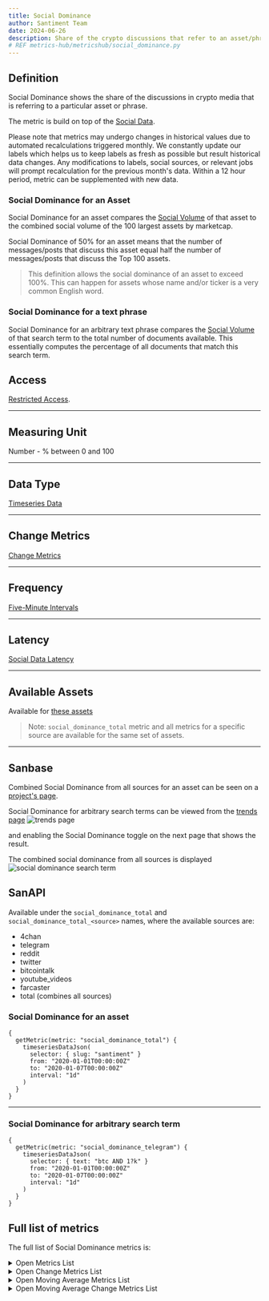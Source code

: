 ```yaml
---
title: Social Dominance
author: Santiment Team
date: 2024-06-26
description: Share of the crypto discussions that refer to an asset/phrase
# REF metrics-hub/metricshub/social_dominance.py
---
```


## Definition

Social Dominance shows the share of the discussions in crypto media that is referring
to a particular asset or phrase.

The metric is build on top of the [Social Data](/metrics/details/social-data).

Please note that metrics may undergo changes in historical values due to automated recalculations triggered monthly. We constantly update our labels which helps us to keep labels as fresh as possible but result historical data changes. Any modifications to labels, social sources, or relevant jobs will prompt recalculation for the previous month's data. Within a 12 hour period, metric can be supplemented with new data.

### Social Dominance for an Asset

Social Dominance for an asset compares the [Social
Volume](/metrics/social-volume) of that asset to the combined social volume of the
100 largest assets by marketcap.

Social Dominance of 50% for an asset means that the number of messages/posts that discuss
this asset equal half the number of messages/posts that discuss the Top 100 assets.

> This definition allows the social dominance of an asset to exceed 100%.
> This can happen for assets whose name and/or ticker is a very common English word.

### Social Dominance for a text phrase

Social Dominance for an arbitrary text phrase compares the [Social
Volume](/metrics/social-volume) of that search term to the total number of
documents available. This essentially computes the percentage of all documents
that match this search term.

## Access

[Restricted Access](/metrics/details/access#restricted-access).

---

## Measuring Unit

Number - % between 0 and 100

---

## Data Type

[Timeseries Data](/metrics/details/data-type#timeseries-data)

---

## Change Metrics

[Change Metrics](/metrics/details/change_metrics)

---

## Frequency

[Five-Minute Intervals](/metrics/details/frequency#five-minute-frequency)

---

## Latency

[Social Data Latency](/metrics/details/latency#social-data-latency)

---

## Available Assets

Available for [these
assets](<https://api.santiment.net/graphiql?variables=&query=%7B%0A%20%20getMetric(metric%3A%20%22social_dominance_total%22)%20%7B%0A%20%20%20%20metadata%20%7B%0A%20%20%20%20%20%20availableSlugs%0A%20%20%20%20%7D%0A%20%20%7D%0A%7D%0A>)

> Note: `social_dominance_total` metric and all metrics for a specific source are
> available for the same set of assets.

---

## Sanbase

Combined Social Dominance from all sources for an asset can be seen on a
[project's page](https://app.santiment.net/projects/santiment?from=2019-10-12T21%3A00%3A00.000Z&interval=12h&isAnomalyActive=false&isCartesianGridActive=false&isICOPriceActive=true&isLogScale=false&isMultiChartsActive=false&metrics=price_usd,social_dominance_total&projectId=101605&slug=santiment&ticker=SAN&timeRange=6m&title=Santiment%20%28SAN%29&to=2020-04-13T21%3A00%3A00.000Z).

Social Dominance for arbitrary search terms can be viewed from the [trends
page](https://app.santiment.net/labs/trends) ![trends page](trends-page.png)

and enabling the Social Dominance toggle on the next page that shows the result.

The combined social dominance from all sources is displayed
![social dominance search term](social-dominance-search-term.png)

## SanAPI

Available under the `social_dominance_total` and `social_dominance_total_<source>`
names, where the available sources are:

- 4chan
- telegram
- reddit
- twitter
- bitcointalk
- youtube_videos
- farcaster
- total (combines all sources)

### Social Dominance for an asset

```graphql-explorer
{
  getMetric(metric: "social_dominance_total") {
    timeseriesDataJson(
      selector: { slug: "santiment" }
      from: "2020-01-01T00:00:00Z"
      to: "2020-01-07T00:00:00Z"
      interval: "1d"
    )
  }
}
```

---

### Social Dominance for arbitrary search term

```graphql-explorer
{
  getMetric(metric: "social_dominance_telegram") {
    timeseriesDataJson(
      selector: { text: "btc AND 1?k" }
      from: "2020-01-01T00:00:00Z"
      to: "2020-01-07T00:00:00Z"
      interval: "1d"
    )
  }
}
```

## Full list of metrics

The full list of Social Dominance metrics is:

<Details>

<Summary>Open Metrics List</Summary>

- social_dominance_4chan
- social_dominance_ai_total
- social_dominance_bitcointalk
- social_dominance_reddit
- social_dominance_telegram
- social_dominance_total
- social_dominance_twitter
- social_dominance_youtube_videos
- social_dominance_farcaster

</Details>

<Details>

<Summary>Open Change Metrics List</Summary>

- social_dominance_total_change_1d
- social_dominance_total_change_30d
- social_dominance_total_change_7d

</Details>

<Details>

<Summary>Open Moving Average Metrics List</Summary>

- social_dominance_4chan_1h_moving_average
- social_dominance_4chan_24h_moving_average
- social_dominance_ai_total_1h_moving_average
- social_dominance_ai_total_24h_moving_average
- social_dominance_bitcointalk_1h_moving_average
- social_dominance_bitcointalk_24h_moving_average
- social_dominance_reddit_1h_moving_average
- social_dominance_reddit_24h_moving_average
- social_dominance_telegram_1h_moving_average
- social_dominance_telegram_24h_moving_average
- social_dominance_total_1h_moving_average
- social_dominance_total_24h_moving_average
- social_dominance_twitter_1h_moving_average
- social_dominance_twitter_24h_moving_average
- social_dominance_youtube_videos_1h_moving_average
- social_dominance_youtube_videos_24h_moving_average
- social_dominance_farcaster_1h_moving_average
- social_dominance_farcaster_24h_moving_average

</Details>

<Details>

<Summary>Open Moving Average Change Metrics List</Summary>

- social_dominance_total_1h_moving_average_change_1d
- social_dominance_total_1h_moving_average_change_30d
- social_dominance_total_1h_moving_average_change_7d
- social_dominance_total_24h_moving_average_change_1d
- social_dominance_total_24h_moving_average_change_30d
- social_dominance_total_24h_moving_average_change_7d

</Details>
